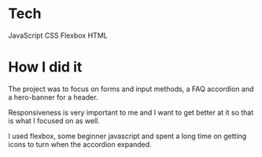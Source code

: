 # Tech 
JavaScript
CSS
Flexbox
HTML
# How I did it
The project was to focus on forms and input methods, a FAQ accordion and a hero-banner for a header.

Responsiveness is very important to me and I want to get better at it so that is what I focused on as well.

I used flexbox, some beginner javascript and spent a long time on getting icons to turn when the accordion expanded.
